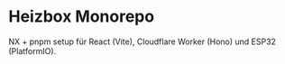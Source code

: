 # Heizbox Monorepo

NX + pnpm setup für React (Vite), Cloudflare Worker (Hono) und ESP32 (PlatformIO).